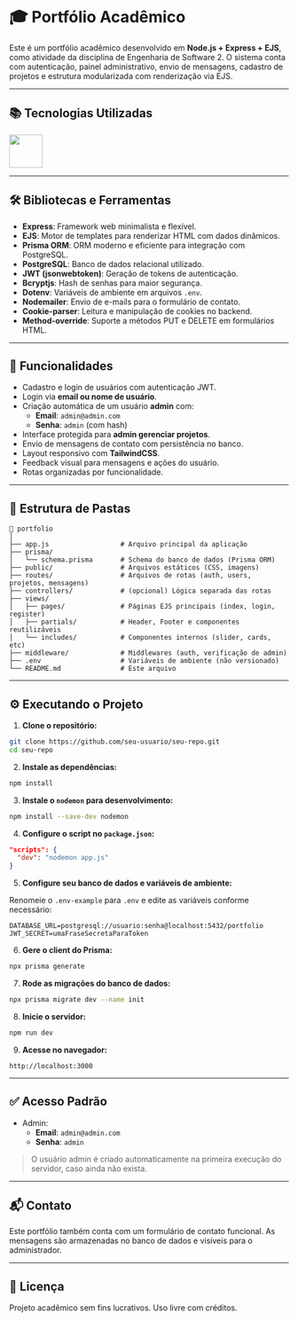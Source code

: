 # 🎓 Portfólio Acadêmico

Este é um portfólio acadêmico desenvolvido em **Node.js + Express + EJS**, como atividade da disciplina de Engenharia de Software 2. O sistema conta com autenticação, painel administrativo, envio de mensagens, cadastro de projetos e estrutura modularizada com renderização via EJS.

---

## 📚 Tecnologias Utilizadas

<div align="left">
  <img src="https://skillicons.dev/icons?i=nodejs,express,html,css,tailwind,postgres,prisma" height="60" />
</div>

---

## 🛠️ Bibliotecas e Ferramentas

- **Express**: Framework web minimalista e flexível.
- **EJS**: Motor de templates para renderizar HTML com dados dinâmicos.
- **Prisma ORM**: ORM moderno e eficiente para integração com PostgreSQL.
- **PostgreSQL**: Banco de dados relacional utilizado.
- **JWT (jsonwebtoken)**: Geração de tokens de autenticação.
- **Bcryptjs**: Hash de senhas para maior segurança.
- **Dotenv**: Variáveis de ambiente em arquivos `.env`.
- **Nodemailer**: Envio de e-mails para o formulário de contato.
- **Cookie-parser**: Leitura e manipulação de cookies no backend.
- **Method-override**: Suporte a métodos PUT e DELETE em formulários HTML.

---

## 🔐 Funcionalidades

- Cadastro e login de usuários com autenticação JWT.
- Login via **email ou nome de usuário**.
- Criação automática de um usuário **admin** com:
  - **Email**: `admin@admin.com`
  - **Senha**: `admin` (com hash)
- Interface protegida para **admin gerenciar projetos**.
- Envio de mensagens de contato com persistência no banco.
- Layout responsivo com **TailwindCSS**.
- Feedback visual para mensagens e ações do usuário.
- Rotas organizadas por funcionalidade.

---

## 📁 Estrutura de Pastas

```
📁 portfolio
│
├── app.js                  # Arquivo principal da aplicação
├── prisma/
│   └── schema.prisma       # Schema do banco de dados (Prisma ORM)
├── public/                 # Arquivos estáticos (CSS, imagens)
├── routes/                 # Arquivos de rotas (auth, users, projetos, mensagens)
├── controllers/            # (opcional) Lógica separada das rotas
├── views/
│   ├── pages/              # Páginas EJS principais (index, login, register)
│   ├── partials/           # Header, Footer e componentes reutilizáveis
│   └── includes/           # Componentes internos (slider, cards, etc)
├── middleware/             # Middlewares (auth, verificação de admin)
├── .env                    # Variáveis de ambiente (não versionado)
└── README.md               # Este arquivo
```

---

## ⚙️ Executando o Projeto

1. **Clone o repositório:**

```bash
git clone https://github.com/seu-usuario/seu-repo.git
cd seu-repo
```

2. **Instale as dependências:**

```bash
npm install
```

3. **Instale o `nodemon` para desenvolvimento:**

```bash
npm install --save-dev nodemon
```

4. **Configure o script no `package.json`:**

```json
"scripts": {
  "dev": "nodemon app.js"
}
```

5. **Configure seu banco de dados e variáveis de ambiente:**

Renomeie o `.env-example` para `.env` e edite as variáveis conforme necessário:

```
DATABASE_URL=postgresql://usuario:senha@localhost:5432/portfolio
JWT_SECRET=umaFraseSecretaParaToken
```

6. **Gere o client do Prisma:**

```bash
npx prisma generate
```

7. **Rode as migrações do banco de dados:**

```bash
npx prisma migrate dev --name init
```

8. **Inicie o servidor:**

```bash
npm run dev
```

9. **Acesse no navegador:**

```
http://localhost:3000
```

---

## ✅ Acesso Padrão

- Admin:
  - **Email**: `admin@admin.com`
  - **Senha**: `admin`

> O usuário admin é criado automaticamente na primeira execução do servidor, caso ainda não exista.

---

## 📬 Contato

Este portfólio também conta com um formulário de contato funcional. As mensagens são armazenadas no banco de dados e visíveis para o administrador.

---

## 📌 Licença

Projeto acadêmico sem fins lucrativos. Uso livre com créditos.
